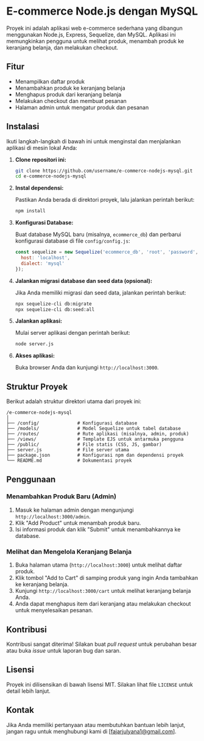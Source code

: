 # E-commerce Node.js dengan MySQL

Proyek ini adalah aplikasi web e-commerce sederhana yang dibangun menggunakan Node.js, Express, Sequelize, dan MySQL. Aplikasi ini memungkinkan pengguna untuk melihat produk, menambah produk ke keranjang belanja, dan melakukan checkout.

## Fitur

- Menampilkan daftar produk
- Menambahkan produk ke keranjang belanja
- Menghapus produk dari keranjang belanja
- Melakukan checkout dan membuat pesanan
- Halaman admin untuk mengatur produk dan pesanan

## Instalasi

Ikuti langkah-langkah di bawah ini untuk menginstal dan menjalankan aplikasi di mesin lokal Anda:

1. **Clone repositori ini:**

    ```bash
    git clone https://github.com/username/e-commerce-nodejs-mysql.git
    cd e-commerce-nodejs-mysql
    ```

2. **Instal dependensi:**

    Pastikan Anda berada di direktori proyek, lalu jalankan perintah berikut:

    ```bash
    npm install
    ```

3. **Konfigurasi Database:**

    Buat database MySQL baru (misalnya, `ecommerce_db`) dan perbarui konfigurasi database di file `config/config.js`:

    ```javascript
    const sequelize = new Sequelize('ecommerce_db', 'root', 'password', {
      host: 'localhost',
      dialect: 'mysql'
    });
    ```

4. **Jalankan migrasi database dan seed data (opsional):**

    Jika Anda memiliki migrasi dan seed data, jalankan perintah berikut:

    ```bash
    npx sequelize-cli db:migrate
    npx sequelize-cli db:seed:all
    ```

5. **Jalankan aplikasi:**

    Mulai server aplikasi dengan perintah berikut:

    ```bash
    node server.js
    ```

6. **Akses aplikasi:**

    Buka browser Anda dan kunjungi `http://localhost:3000`.

## Struktur Proyek

Berikut adalah struktur direktori utama dari proyek ini:
```
/e-commerce-nodejs-mysql
│
├── /config/              # Konfigurasi database
├── /models/              # Model Sequelize untuk tabel database
├── /routes/              # Rute aplikasi (misalnya, admin, produk)
├── /views/               # Template EJS untuk antarmuka pengguna
├── /public/              # File statis (CSS, JS, gambar)
├── server.js             # File server utama
├── package.json          # Konfigurasi npm dan dependensi proyek
└── README.md             # Dokumentasi proyek
```
## Penggunaan

### Menambahkan Produk Baru (Admin)

1. Masuk ke halaman admin dengan mengunjungi `http://localhost:3000/admin`.
2. Klik "Add Product" untuk menambah produk baru.
3. Isi informasi produk dan klik "Submit" untuk menambahkannya ke database.

### Melihat dan Mengelola Keranjang Belanja

1. Buka halaman utama (`http://localhost:3000`) untuk melihat daftar produk.
2. Klik tombol "Add to Cart" di samping produk yang ingin Anda tambahkan ke keranjang belanja.
3. Kunjungi `http://localhost:3000/cart` untuk melihat keranjang belanja Anda.
4. Anda dapat menghapus item dari keranjang atau melakukan checkout untuk menyelesaikan pesanan.

## Kontribusi

Kontribusi sangat diterima! Silakan buat _pull request_ untuk perubahan besar atau buka _issue_ untuk laporan bug dan saran.

## Lisensi

Proyek ini dilisensikan di bawah lisensi MIT. Silakan lihat file `LICENSE` untuk detail lebih lanjut.

## Kontak

Jika Anda memiliki pertanyaan atau membutuhkan bantuan lebih lanjut, jangan ragu untuk menghubungi kami di [fajarjulyana1@gmail.com].

